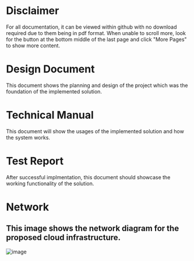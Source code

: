 # Disclaimer
For all documentation, it can be viewed within github with no download required due to them being in pdf format. When unable to scroll more, look for the button at the bottom middle of the last page and click "More Pages" to show more content.

# Design Document
This document shows the planning and design of the project which was the foundation of the implemented solution.

# Technical Manual
This document will show the usages of the implemented solution and how the system works.

# Test Report
After successful implmentation, this document should showcase the working functionality of the solution.

# Network
## This image shows the network diagram for the proposed cloud infrastructure. 
![image](https://github.com/fallenknox/automation-and-security/assets/119413736/286aba07-acce-4717-b185-150d84fa8440)
